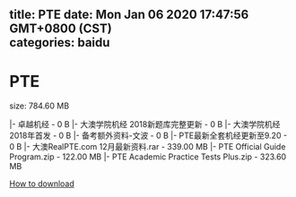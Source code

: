 
title: PTE
date: Mon Jan 06 2020 17:47:56 GMT+0800 (CST)    
categories: baidu
---

# PTE
size: 784.60 MB
 
 
|- 卓越机经 - 0 B
|- 大澳学院机经 2018新题库完整更新 - 0 B
|- 大澳学院机经 2018年首发 - 0 B
|- 备考额外资料-文波 - 0 B
|- PTE最新全套机经更新至9.20 - 0 B
|- 大澳RealPTE.com 12月最新资料.rar - 339.00 MB
|- PTE Official Guide Program.zip - 122.00 MB
|- PTE Academic Practice Tests Plus.zip - 323.60 MB

[How to download](https://bpcam.bemobtrk.com/go/2ceec3aa-1ca2-46d6-b9ff-aaa5c184517c?jno=1439)